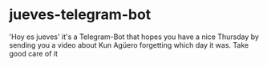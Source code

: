 # jueves-telegram-bot
'Hoy es jueves' it's a Telegram-Bot that hopes you have a nice Thursday by sending you a video about Kun Agüero forgetting which day it was.
Take good care of it
